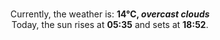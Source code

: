 <p  align="center"><br/>Currently, the weather is: <b> 14°C, <i>overcast clouds</i></b></br>Today, the sun rises at <b>05:35</b> and sets at <b>18:52</b>.</p>